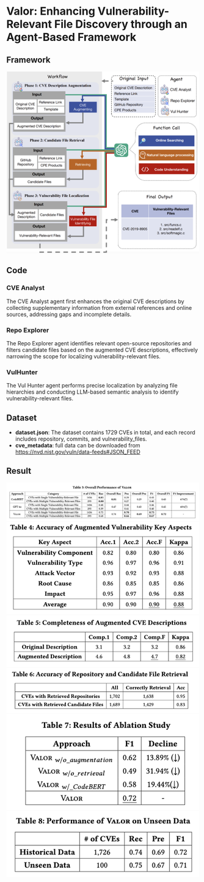 # Valor: Enhancing Vulnerability-Relevant File Discovery through an Agent-Based Framework

## Framework
![](./framework.png)

## Code

### CVE Analyst
The CVE Analyst agent first enhances the original CVE descriptions by collecting supplementary information from external references and online sources, addressing gaps and incomplete details.

### Repo Explorer
The Repo Explorer agent identifies relevant open-source repositories and filters candidate files based on the augmented CVE descriptions, effectively narrowing the scope for localizing vulnerability-relevant files.

### VulHunter
The Vul Hunter agent performs precise localization by analyzing file hierarchies and conducting LLM-based semantic analysis to identify vulnerability-relevant files.

## Dataset
- **dataset.json**: The dataset contains 1729 CVEs in total, and each record includes repository, commits, and vulnerability_files.
- **cve_metadata**: full data can be downloaded from https://nvd.nist.gov/vuln/data-feeds#JSON_FEED

## Result
![](./Result/Overall_Performance.png)
![](./Result/RQ2_Accuracy.png)
![](./Result/RQ2_Completeness.png)
![](./Result/RQ3.png)
![](./Result/Ablation_Study.png)
![](./Result/RQ5.png)